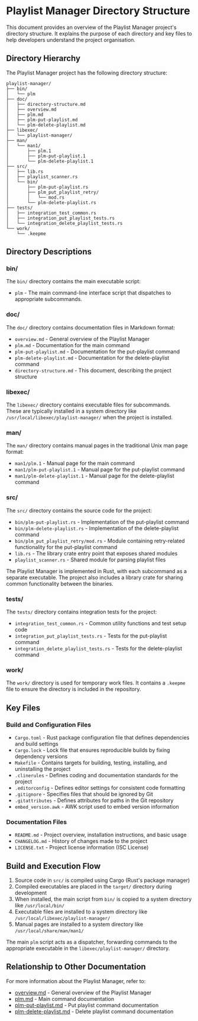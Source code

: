 # Playlist Manager Directory Structure

This document provides an overview of the Playlist Manager project's
directory structure.  It explains the purpose of each directory and key
files to help developers understand the project organisation.

## Directory Hierarchy

The Playlist Manager project has the following directory structure:

```
playlist-manager/
├── bin/
│   └── plm
├── doc/
│   ├── directory-structure.md
│   ├── overview.md
│   ├── plm.md
│   ├── plm-put-playlist.md
│   └── plm-delete-playlist.md
├── libexec/
│   └── playlist-manager/
├── man/
│   └── man1/
│       ├── plm.1
│       ├── plm-put-playlist.1
│       └── plm-delete-playlist.1
├── src/
│   ├── lib.rs
│   ├── playlist_scanner.rs
│   └── bin/
│       ├── plm-put-playlist.rs
│       ├── plm_put_playlist_retry/
│       │   └── mod.rs
│       └── plm-delete-playlist.rs
├── tests/
│   ├── integration_test_common.rs
│   ├── integration_put_playlist_tests.rs
│   └── integration_delete_playlist_tests.rs
└── work/
    └── .keepme
```

## Directory Descriptions

### bin/

The `bin/` directory contains the main executable script:

- `plm` - The main command-line interface script that dispatches to
  appropriate subcommands.

### doc/

The `doc/` directory contains documentation files in Markdown format:

- `overview.md` - General overview of the Playlist Manager
- `plm.md` - Documentation for the main command
- `plm-put-playlist.md` - Documentation for the put-playlist command
- `plm-delete-playlist.md` - Documentation for the delete-playlist
  command
- `directory-structure.md` - This document, describing the project
  structure

### libexec/

The `libexec/` directory contains executable files for subcommands.  
These are typically installed in a system directory like
`/usr/local/libexec/playlist-manager/` when the project is installed.

### man/

The `man/` directory contains manual pages in the traditional Unix man
page format:

- `man1/plm.1` - Manual page for the main command
- `man1/plm-put-playlist.1` - Manual page for the put-playlist command
- `man1/plm-delete-playlist.1` - Manual page for the delete-playlist
  command

### src/

The `src/` directory contains the source code for the project:

- `bin/plm-put-playlist.rs` - Implementation of the put-playlist command
- `bin/plm-delete-playlist.rs` - Implementation of the delete-playlist
  command
- `bin/plm_put_playlist_retry/mod.rs` - Module containing retry-related
  functionality for the put-playlist command
- `lib.rs` - The library crate entry point that exposes shared modules
- `playlist_scanner.rs` - Shared module for parsing playlist files

The Playlist Manager is implemented in Rust, with each subcommand as a
separate executable.  The project also includes a library crate for
sharing common functionality between the binaries.

### tests/

The `tests/` directory contains integration tests for the project:

- `integration_test_common.rs` - Common utility functions and test setup
  code
- `integration_put_playlist_tests.rs` - Tests for the put-playlist
  command
- `integration_delete_playlist_tests.rs` - Tests for the delete-playlist
  command

### work/

The `work/` directory is used for temporary work files.  It contains a
`.keepme` file to ensure the directory is included in the repository.

## Key Files

### Build and Configuration Files

- `Cargo.toml` - Rust package configuration file that defines
  dependencies and build settings
- `Cargo.lock` - Lock file that ensures reproducible builds by fixing
  dependency versions
- `Makefile` - Contains targets for building, testing, installing, and
  uninstalling the project
- `.clinerules` - Defines coding and documentation standards for the
  project
- `.editorconfig` - Defines editor settings for consistent code
  formatting
- `.gitignore` - Specifies files that should be ignored by Git
- `.gitattributes` - Defines attributes for paths in the Git repository
- `embed_version.awk` - AWK script used to embed version information

### Documentation Files

- `README.md` - Project overview, installation instructions, and basic
  usage
- `CHANGELOG.md` - History of changes made to the project
- `LICENSE.txt` - Project license information (ISC License)

## Build and Execution Flow

1. Source code in `src/` is compiled using Cargo (Rust's package
   manager)
2. Compiled executables are placed in the `target/` directory during
   development
3. When installed, the main script from `bin/` is copied to a system
   directory like `/usr/local/bin/`
4. Executable files are installed to a system directory like
   `/usr/local/libexec/playlist-manager/`
5. Manual pages are installed to a system directory like
   `/usr/local/share/man/man1/`

The main `plm` script acts as a dispatcher, forwarding commands to the
appropriate executable in the `libexec/playlist-manager/` directory.

## Relationship to Other Documentation

For more information about the Playlist Manager, refer to:

- [overview.md](overview.md) - General overview of the Playlist Manager
- [plm.md](plm.md) - Main command documentation
- [plm-put-playlist.md](plm-put-playlist.md) - Put playlist command
  documentation
- [plm-delete-playlist.md](plm-delete-playlist.md) - Delete playlist
  command documentation
